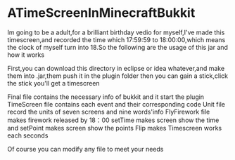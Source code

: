 # ATimeScreenInMinecraftBukkit
Im going to be a adult,for a brilliant birthday vedio for myself,I've made this timescreen,and recorded the time which 17:59:59 to 18:00:00,which means the clock of myself turn into 18.So the following are the usage of this jar and how it works

First,you can download this directory in eclipse or idea whatever,and make them into .jar,them push it in the plugin folder then you can gain a stick,click the stick you'll get a timescreen

Final file contains the necessary info of bukkit and it start the plugin
TimeScreen file contains each event and their corresponding code
Unit file record the units of seven screens and nine words'info
FlyFirework file makes firework released by 18：00
setTime makes screen show the time and setPoint makes screen show the points
Flip makes Timescreen works each seconds


Of course you can modify any file to meet your needs

